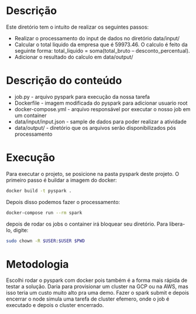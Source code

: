 # Descrição
Este diretório tem o intuito de realizar os seguintes passos:
- Realizar o processamento do input de dados no diretório data/input/ 
- Calcular o total liquido da empresa que é 59973.46. O calculo é feito da seguinte forma: total_liquido = soma(total_bruto – desconto_percentual). 
- Adicionar o resultado do calculo em data/output/

# Descrição do conteúdo
- job.py - arquivo pyspark para execução da nossa tarefa
- Dockerfile - imagem modificada do pyspark para adicionar usuario root
- docker-compose.yml - arquivo responsável por executar o nosso job em um container
- data/input/input.json - sample de dados para poder realizar a atividade
- data/output/ - diretório que os arquivos serão disponibilizados pós processamento

# Execução
Para executar o projeto, se posicione na pasta pyspark deste projeto. O primeiro passo é buildar a imagem do docker:
```bash
docker build -t pyspark .
```

Depois disso podemos fazer o processamento:
```bash
docker-compose run --rm spark
```
depois de rodar os jobs o container irá bloquear seu diretório. Para libera-lo, digite:
```bash
sudo chown -R $USER:$USER $PWD
```

# Metodologia
Escolhi rodar o pyspark com docker pois também é a forma mais rápida de testar a solução. Daria para provisionar um cluster na GCP ou na AWS, mas isso teria um custo muito alto pra uma demo. Fazer o spark submit e depois encerrar o node simula uma tarefa de cluster efemero, onde o job é executado e depois o cluster encerrado. 